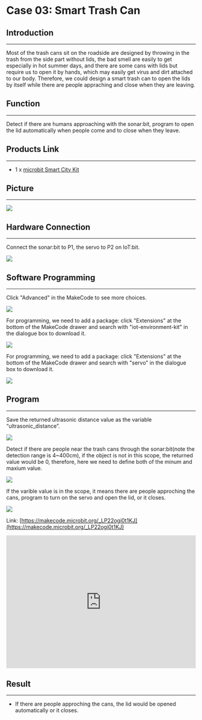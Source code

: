 # Case 03: Smart Trash Can

##  Introduction
---

Most of the trash cans sit on the roadside are designed by throwing in the trash from the side part without lids, the bad smell are easily to get especially in hot summer days, and there are some cans with lids but require us to open it by hands, which may easily get virus and dirt attached to our body. Therefore, we could design a smart trash can to open the lids by itself while there are people appraching and close when they are leaving. 

##  Function

---

Detect if there are humans approaching with the sonar:bit, program to open the lid automatically when people come and to close when they leave. 

## Products Link
---
- 1 x [microbit Smart City Kit]()

## Picture
---
![](./images/microbit-Smart-City-Kit-case-01-02.png)

## Hardware Connection 
---

Connect the sonar:bit to P1,  the servo to P2 on IoT:bit. 

![](./images/microbit-Smart-City-Kit-case-03-03.png)


## Software Programming 

---

Click "Advanced" in the MakeCode to see more choices.

![](./images/microbit-Smart-City-Kit-case-01-04.png)

For programming, we need to add a package: click "Extensions" at the bottom of the MakeCode drawer and search with "iot-environment-kit" in the dialogue box to download it. 

![](./images/microbit-Smart-City-Kit-case-01-05.png)

For programming, we need to add a package: click "Extensions" at the bottom of the MakeCode drawer and search with "servo" in the dialogue box to download it. 

![](./images/microbit-Smart-City-Kit-case-01-06.png)

## Program 

---

Save the returned ultrasonic distance value as the variable “ultrasonic_distance”. 

![](./images/microbit-Smart-City-Kit-case-03-07.png)

Detect if there are people near the trash cans through the sonar:bit(note the detection range is 4~400cm), if the object is not in this scope, the returned value would be 0, therefore, here we need to define both of the minum and maxium value.  

![](./images/microbit-Smart-City-Kit-case-03-08.png)

If the varible value is in the scope, it means there are people approching the cans, program to turn on the servo and open the lid, or it closes. 

![](./images/microbit-Smart-City-Kit-case-03-09.png)

Link: [https://makecode.microbit.org/_LP22ogi0t1KJ](https://makecode.microbit.org/_LP22ogi0t1KJ)

<div style="position:relative;height:0;padding-bottom:70%;overflow:hidden;">
<iframe style="position:absolute;top:0;left:0;width:100%;height:100%;" src="https://makecode.microbit.org/#pub:https://makecode.microbit.org/_LP22ogi0t1KJ" frameborder="0" sandbox="allow-popups allow-forms allow-scripts allow-same-origin">
</iframe>
</div>  


## Result
---
- If there are people approching the cans, the lid would be opened automatically or it closes. 



